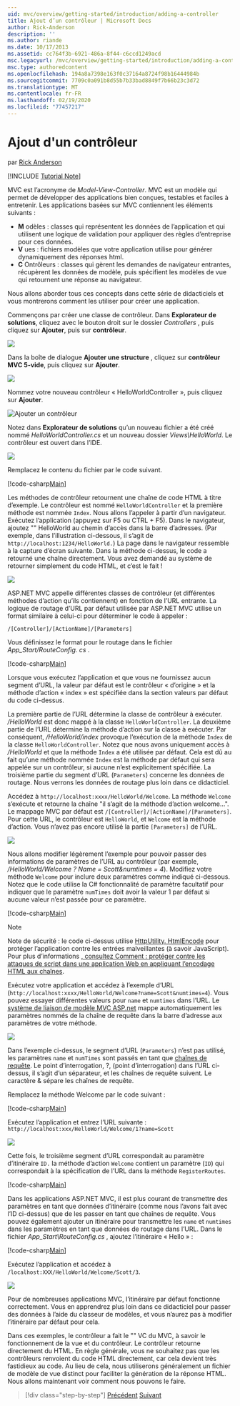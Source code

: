 ```yaml
---
uid: mvc/overview/getting-started/introduction/adding-a-controller
title: Ajout d’un contrôleur | Microsoft Docs
author: Rick-Anderson
description: ''
ms.author: riande
ms.date: 10/17/2013
ms.assetid: cc764f3b-6921-486a-8f44-c6ccd1249acd
msc.legacyurl: /mvc/overview/getting-started/introduction/adding-a-controller
msc.type: authoredcontent
ms.openlocfilehash: 194a8a7398e163f0c37164a8724f98b16444984b
ms.sourcegitcommit: 7709c0a091b8d55b7b33bad8849f7b66b23c3d72
ms.translationtype: MT
ms.contentlocale: fr-FR
ms.lasthandoff: 02/19/2020
ms.locfileid: "77457217"
---
```

# <a name="adding-a-controller"></a>Ajout d'un contrôleur

par [Rick Anderson](https://twitter.com/RickAndMSFT)

[!INCLUDE [Tutorial Note](index.md)]

MVC est l’acronyme de *Model-View-Controller*. MVC est un modèle qui permet de développer des applications bien conçues, testables et faciles à entretenir. Les applications basées sur MVC contiennent les éléments suivants :

- **M** odèles : classes qui représentent les données de l’application et qui utilisent une logique de validation pour appliquer des règles d’entreprise pour ces données.
- **V** ues : fichiers modèles que votre application utilise pour générer dynamiquement des réponses html.
- **C** Ontrôleurs : classes qui gèrent les demandes de navigateur entrantes, récupèrent les données de modèle, puis spécifient les modèles de vue qui retournent une réponse au navigateur.

Nous allons aborder tous ces concepts dans cette série de didacticiels et vous montrerons comment les utiliser pour créer une application.

Commençons par créer une classe de contrôleur. Dans **Explorateur de solutions**, cliquez avec le bouton droit sur le dossier *Controllers* , puis cliquez sur **Ajouter**, puis sur **contrôleur**.

![](adding-a-controller/_static/image1.png)

Dans la boîte de dialogue **Ajouter une structure** , cliquez sur **contrôleur MVC 5-vide**, puis cliquez sur **Ajouter**.

![](adding-a-controller/_static/image2.png)  

Nommez votre nouveau contrôleur « HelloWorldController », puis cliquez sur **Ajouter**.

![Ajouter un contrôleur](adding-a-controller/_static/image3.png)

Notez dans **Explorateur de solutions** qu’un nouveau fichier a été créé nommé *HelloWorldController.cs* et un nouveau dossier *Views\HelloWorld*. Le contrôleur est ouvert dans l’IDE.

![](adding-a-controller/_static/image4.png)

Remplacez le contenu du fichier par le code suivant.

[!code-csharp[Main](adding-a-controller/samples/sample1.cs)]

Les méthodes de contrôleur retournent une chaîne de code HTML à titre d’exemple. Le contrôleur est nommé `HelloWorldController` et la première méthode est nommée `Index`. Nous allons l’appeler à partir d’un navigateur. Exécutez l’application (appuyez sur F5 ou CTRL + F5). Dans le navigateur, ajoutez &quot;&quot; HelloWorld au chemin d’accès dans la barre d’adresses. (Par exemple, dans l’illustration ci-dessous, il s’agit de `http://localhost:1234/HelloWorld.`) La page dans le navigateur ressemble à la capture d’écran suivante. Dans la méthode ci-dessus, le code a retourné une chaîne directement. Vous avez demandé au système de retourner simplement du code HTML, et c’est le fait !

![](adding-a-controller/_static/image5.png)

ASP.NET MVC appelle différentes classes de contrôleur (et différentes méthodes d’action qu’ils contiennent) en fonction de l’URL entrante. La logique de routage d’URL par défaut utilisée par ASP.NET MVC utilise un format similaire à celui-ci pour déterminer le code à appeler :

`/[Controller]/[ActionName]/[Parameters]`

Vous définissez le format pour le routage dans le fichier *App\_Start/RouteConfig. cs* .

[!code-csharp[Main](adding-a-controller/samples/sample2.cs?highlight=7-8)]

Lorsque vous exécutez l’application et que vous ne fournissez aucun segment d’URL, la valeur par défaut est le contrôleur « d’origine » et la méthode d’action « index » est spécifiée dans la section valeurs par défaut du code ci-dessus.

La première partie de l’URL détermine la classe de contrôleur à exécuter. */HelloWorld* est donc mappé à la classe `HelloWorldController`. La deuxième partie de l’URL détermine la méthode d’action sur la classe à exécuter. Par conséquent, */HelloWorld/index* provoque l’exécution de la méthode `Index` de la classe `HelloWorldController`. Notez que nous avons uniquement accès à */HelloWorld* et que la méthode `Index` a été utilisée par défaut. Cela est dû au fait qu’une méthode nommée `Index` est la méthode par défaut qui sera appelée sur un contrôleur, si aucune n’est explicitement spécifiée. La troisième partie du segment d’URL (`Parameters`) concerne les données de routage. Nous verrons les données de routage plus loin dans ce didacticiel.

Accédez à `http://localhost:xxxx/HelloWorld/Welcome`. La méthode `Welcome` s’exécute et retourne la chaîne &quot;il s’agit de la méthode d’action welcome...&quot;. Le mappage MVC par défaut est `/[Controller]/[ActionName]/[Parameters]`. Pour cette URL, le contrôleur est `HelloWorld`, et `Welcome` est la méthode d’action. Vous n’avez pas encore utilisé la partie `[Parameters]` de l’URL.

![](adding-a-controller/_static/image6.png)

Nous allons modifier légèrement l’exemple pour pouvoir passer des informations de paramètres de l’URL au contrôleur (par exemple, */HelloWorld/Welcome ? Name = Scott&amp;numtimes = 4*). Modifiez votre méthode `Welcome` pour inclure deux paramètres comme indiqué ci-dessous. Notez que le code utilise la C# fonctionnalité de paramètre facultatif pour indiquer que le paramètre `numTimes` doit avoir la valeur 1 par défaut si aucune valeur n’est passée pour ce paramètre.

[!code-csharp[Main](adding-a-controller/samples/sample3.cs)]

> [!NOTE]
> Note de sécurité : le code ci-dessus utilise [HttpUtility. HtmlEncode](https://msdn.microsoft.com/library/ee360286(v=vs.110).aspx) pour protéger l’application contre les entrées malveillantes (à savoir JavaScript). Pour plus d’informations [, consultez Comment : protéger contre les attaques de script dans une application Web en appliquant l’encodage HTML aux chaînes](https://msdn.microsoft.com/library/a2a4yykt(v=vs.100).aspx).

 Exécutez votre application et accédez à l’exemple d’URL (`http://localhost:xxxx/HelloWorld/Welcome?name=Scott&numtimes=4`). Vous pouvez essayer différentes valeurs pour `name` et `numtimes` dans l’URL. Le [système de liaison de modèle MVC ASP.net](http://odetocode.com/Blogs/scott/archive/2009/04/27/6-tips-for-asp-net-mvc-model-binding.aspx) mappe automatiquement les paramètres nommés de la chaîne de requête dans la barre d’adresse aux paramètres de votre méthode.

![](adding-a-controller/_static/image7.png)

Dans l’exemple ci-dessus, le segment d’URL (`Parameters`) n’est pas utilisé, les paramètres `name` et `numTimes` sont passés en tant que [chaînes de requête](http://en.wikipedia.org/wiki/Query_string). Le point d’interrogation, ?, (point d’interrogation) dans l’URL ci-dessus, il s’agit d’un séparateur, et les chaînes de requête suivent. Le caractère &amp; sépare les chaînes de requête.

Remplacez la méthode Welcome par le code suivant :

[!code-csharp[Main](adding-a-controller/samples/sample4.cs)]

Exécutez l’application et entrez l’URL suivante : `http://localhost:xxx/HelloWorld/Welcome/1?name=Scott`

![](adding-a-controller/_static/image8.png)

Cette fois, le troisième segment d’URL correspondait au paramètre d’itinéraire `ID.` la méthode d’action `Welcome` contient un paramètre (`ID`) qui correspondait à la spécification de l’URL dans la méthode `RegisterRoutes`.

[!code-csharp[Main](adding-a-controller/samples/sample5.cs?highlight=7)]

Dans les applications ASP.NET MVC, il est plus courant de transmettre des paramètres en tant que données d’itinéraire (comme nous l’avons fait avec l’ID ci-dessus) que de les passer en tant que chaînes de requête. Vous pouvez également ajouter un itinéraire pour transmettre les `name` et `numtimes` dans les paramètres en tant que données de routage dans l’URL. Dans le fichier *App\_Start\RouteConfig.cs* , ajoutez l’itinéraire « Hello » :

[!code-csharp[Main](adding-a-controller/samples/sample6.cs?highlight=13-16)]

Exécutez l’application et accédez à `/localhost:XXX/HelloWorld/Welcome/Scott/3`.

![](adding-a-controller/_static/image9.png)

Pour de nombreuses applications MVC, l’itinéraire par défaut fonctionne correctement. Vous en apprendrez plus loin dans ce didacticiel pour passer des données à l’aide du classeur de modèles, et vous n’aurez pas à modifier l’itinéraire par défaut pour cela.

Dans ces exemples, le contrôleur a fait le &quot;&quot; VC du MVC, à savoir le fonctionnement de la vue et du contrôleur. Le contrôleur retourne directement du HTML. En règle générale, vous ne souhaitez pas que les contrôleurs renvoient du code HTML directement, car cela devient très fastidieux au code. Au lieu de cela, nous utiliserons généralement un fichier de modèle de vue distinct pour faciliter la génération de la réponse HTML. Nous allons maintenant voir comment nous pouvons le faire.

> [!div class="step-by-step"]
> [Précédent](getting-started.md)
> [Suivant](adding-a-view.md)
